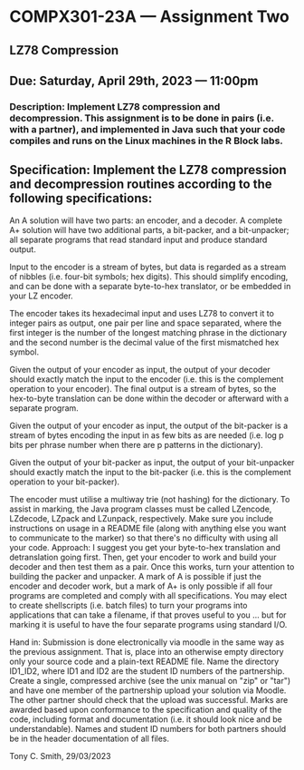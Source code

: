 # COMPX301-23A — Assignment Two

## LZ78 Compression

## Due: Saturday, April 29th, 2023 — 11:00pm

### Description: Implement LZ78 compression and decompression. This assignment is to be done in pairs (i.e. with a partner), and implemented in Java such that your code compiles and runs on the Linux machines in the R Block labs.

## Specification: Implement the LZ78 compression and decompression routines according to the following specifications:

An A solution will have two parts: an encoder, and a decoder. 
A complete A+ solution will have two additional parts, a bit-packer, and a bit-unpacker; 
all separate programs that read standard input and produce standard output.

Input to the encoder is a stream of bytes, but data is regarded as a stream of nibbles (i.e. four-bit symbols; hex digits). 
This should simplify encoding, and can be done with a separate byte-to-hex translator, or be embedded in your LZ encoder.

The encoder takes its hexadecimal input and uses LZ78 to convert it to integer pairs as output, one pair per line and space separated, 
where the first integer is the number of the longest matching phrase in the dictionary and the second number is the decimal value of the first mismatched hex symbol.

Given the output of your encoder as input, 
the output of your decoder should exactly match the input to the encoder (i.e. this is the complement operation to your encoder). 
The final output is a stream of bytes, so the hex-to-byte translation can be done within the decoder or afterward with a separate program.

Given the output of your encoder as input, 
the output of the bit-packer is a stream of bytes encoding the input in as few bits as are needed
(i.e. log p bits per phrase number when there are p patterns in the dictionary).

Given the output of your bit-packer as input, 
the output of your bit-unpacker should exactly match the input to the bit-packer 
(i.e. this is the complement operation to your bit-packer).

The encoder must utilise a multiway trie (not hashing) for the dictionary.
To assist in marking, the Java program classes must be called LZencode, LZdecode, LZpack and LZunpack, respectively.
Make sure you include instructions on usage in a README file (along with anything else you want to communicate to the marker) so that there's no difficulty with using all your code.
Approach: I suggest you get your byte-to-hex translation and detranslation going first. Then, get your encoder to work and build your decoder and then test them as a pair. Once this works, turn your attention to building the packer and unpacker. A mark of A is possible if just the encoder and decoder work, but a mark of A+ is only possible if all four programs are completed and comply with all specifications. You may elect to create shellscripts (i.e. batch files) to turn your programs into applications that can take a filename, if that proves useful to you ... but for marking it is useful to have the four separate programs using standard I/O.

Hand in: Submission is done electronically via moodle in the same way as the previous assignment. That is, place into an otherwise empty directory only your source code and a plain-text README file. Name the directory ID1_ID2, where ID1 and ID2 are the student ID numbers of the partnership. Create a single, compressed archive (see the unix manual on "zip" or "tar") and have one member of the partnership upload your solution via Moodle. The other partner should check that the upload was successful. Marks are awarded based upon conformance to the specification and quality of the code, including format and documentation (i.e. it should look nice and be understandable). Names and student ID numbers for both partners should be in the header documentation of all files.

Tony C. Smith, 29/03/2023
